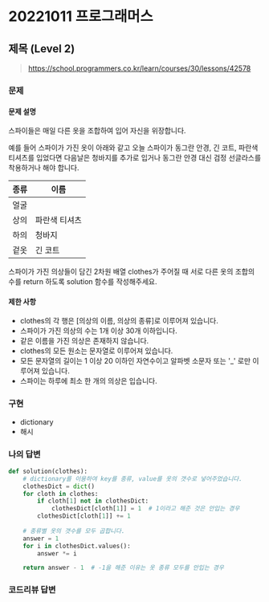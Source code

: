 # 20221011 프로그래머스

## 제목 (Level 2)
> https://school.programmers.co.kr/learn/courses/30/lessons/42578

### 문제
#### 문제 설명
스파이들은 매일 다른 옷을 조합하여 입어 자신을 위장합니다.

예를 들어 스파이가 가진 옷이 아래와 같고 오늘 스파이가 동그란 안경, 긴 코트, 파란색 티셔츠를 입었다면 다음날은 청바지를 추가로 입거나 동그란 안경 대신 검정 선글라스를 착용하거나 해야 합니다.

|종류|이름|
|---|---|
|얼굴||동그란 안경, 검정 선글라스|
|상의|파란색 티셔츠|
|하의|청바지|
|겉옷|긴 코트|

스파이가 가진 의상들이 담긴 2차원 배열 clothes가 주어질 때 서로 다른 옷의 조합의 수를 return 하도록 solution 함수를 작성해주세요.

#### 제한 사항
- clothes의 각 행은 [의상의 이름, 의상의 종류]로 이루어져 있습니다.
- 스파이가 가진 의상의 수는 1개 이상 30개 이하입니다.
- 같은 이름을 가진 의상은 존재하지 않습니다.
- clothes의 모든 원소는 문자열로 이루어져 있습니다.
- 모든 문자열의 길이는 1 이상 20 이하인 자연수이고 알파벳 소문자 또는 '_' 로만 이루어져 있습니다.
- 스파이는 하루에 최소 한 개의 의상은 입습니다.

### 구현
- dictionary
- 해시

### 나의 답변
```python
def solution(clothes):
    # dictionary를 이용하여 key를 종류, value를 옷의 갯수로 넣어주었습니다.
    clothesDict = dict()
    for cloth in clothes:
        if cloth[1] not in clothesDict:
            clothesDict[cloth[1]] = 1  # 1이라고 해준 것은 안입는 경우
        clothesDict[cloth[1]] += 1
    
    # 종류별 옷의 갯수를 모두 곱합니다.
    answer = 1
    for i in clothesDict.values():
        answer *= i

    return answer - 1  # -1을 해준 이유는 옷 종류 모두를 안입는 경우
```

### 코드리뷰 답변
```python
```